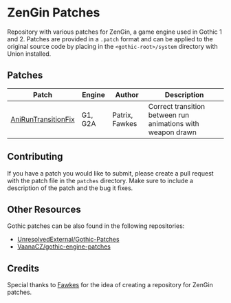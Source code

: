 # ZenGin Patches
Repository with various patches for ZenGin, a game engine used in Gothic 1 and 2. Patches are provided in a `.patch` format and can be applied to the original source code by placing in the `<gothic-root>/system` directory with Union installed.

## Patches
| Patch | Engine | Author | Description |
| --- | --- | --- | --- |
| [AniRunTransitionFix](patches/AniRunTransitionFix.patch) | G1, G2A | Patrix, Fawkes | Correct transition between run animations with weapon drawn |

## Contributing
If you have a patch you would like to submit, please create a pull request with the patch file in the `patches` directory. Make sure to include a description of the patch and the bug it fixes.

## Other Resources
Gothic patches can be also found in the following repositories:

- [UnresolvedExternal/Gothic-Patches](https://github.com/UnresolvedExternal/Gothic-Patches)
- [VaanaCZ/gothic-engine-patches](https://github.com/VaanaCZ/gothic-engine-patches)

## Credits
Special thanks to [Fawkes](https://github.com/Fawkes-dev) for the idea of creating a repository for ZenGin patches.